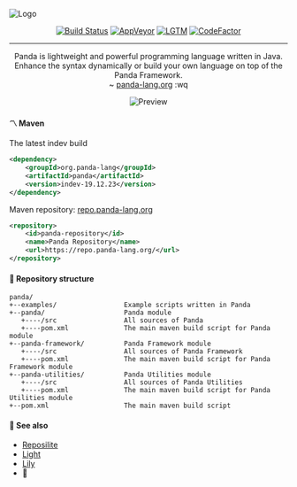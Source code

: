![Logo](https://panda-lang.org/github/v1/logo-1.png)

<!--suppress ALL -->
<p align="center">
   <a href="https://travis-ci.org/panda-lang/panda"><img src="https://travis-ci.org/panda-lang/panda.svg?branch=master" alt="Build Status"></a>
   <a href="https://ci.appveyor.com/project/panda-lang/panda/branch/master"><img src="https://ci.appveyor.com/api/projects/status/whatvc77sgtjb1ip/branch/master?svg=true" alt="AppVeyor"></a>
   <a href="https://lgtm.com/projects/g/panda-lang/panda/context:java"><img src="https://img.shields.io/lgtm/grade/java/g/panda-lang/panda.svg?logo=lgtm&logoWidth=18" alt="LGTM"></a>
   <a href="https://www.codefactor.io/repository/github/panda-lang/panda"><img src="https://www.codefactor.io/repository/github/panda-lang/panda/badge" alt="CodeFactor"></a>
   <hr>
   
   <p align="center">
     Panda is lightweight and powerful programming language written in Java.<br>
     Enhance the syntax dynamically or build your own language on top of the Panda Framework.<br>
     ~ <a href="https://panda-lang.org/">panda-lang.org</a> :wq
   </p>
   
   <p align="center">
     <img src="https://panda-lang.org/github/v1/carbon-5.png" alt="Preview">
   </p>
</p>

#### 〽️ Maven
The latest indev build

```xml
<dependency>
    <groupId>org.panda-lang</groupId>
    <artifactId>panda</artifactId>
    <version>indev-19.12.23</version>
</dependency>
```

Maven repository: [repo.panda-lang.org](https://repo.panda-lang.org/)

```xml
<repository>
    <id>panda-repository</id>
    <name>Panda Repository</name>
    <url>https://repo.panda-lang.org/</url>
</repository>
```

#### 📜 Repository structure
```
panda/
+--examples/                 Example scripts written in Panda
+--panda/                    Panda module
   +----/src                 All sources of Panda
   +----pom.xml              The main maven build script for Panda module
+--panda-framework/          Panda Framework module
   +----/src                 All sources of Panda Framework
   +----pom.xml              The main maven build script for Panda Framework module
+--panda-utilities/          Panda Utilities module
   +----/src                 All sources of Panda Utilities
   +----pom.xml              The main maven build script for Panda Utilities module
+--pom.xml                   The main maven build script
```

#### 💞 See also
- [Reposilite](https://github.com/panda-lang/reposilite)
- [Light](https://github.com/panda-lang/light)
- [Lily](https://github.com/panda-lang/lily)
- 🥞
